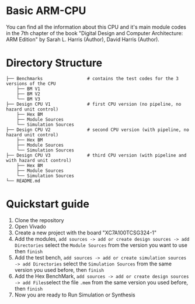 # Basic ARM-CPU
 
 You can find all the information about this CPU and it's main module codes in the 7th chapter of the book "Digital Design and Computer Architecture: ARM Edition" by Sarah L. Harris (Author), David Harris  (Author).
 
# Directory Structure
```
├── Benchmarks                 # contains the test codes for the 3 versions of the CPU
    ├── BM V1
    ├── BM V2
    └── BM V3
├── Design CPU V1              # first CPU version (no pipeline, no hazard unit control)
    ├── Hex BM
    ├── Module Sources
    └── Simulation Sources
├── Design CPU V2              # second CPU version (with pipeline, no hazard unit control)
    ├── Hex BM
    ├── Module Sources
    └── Simulation Sources
├── Design CPU V3              # third CPU version (with pipeline and with hazard unit control)
    ├── Hex BM
    ├── Module Sources
    └── Simulation Sources
└── README.md
```

# Quickstart guide

1. Clone the repository
2. Open Vivado
3. Create a new project with the board "XC7A100TCSG324-1"
4. Add the modules, `add sources -> add or create design sources -> add Directories` select the `Module Sources` from the version you want to use then `finish`
5. Add the test bench, `add sources -> add or create simulation sources -> add Directories` select the `Simulation Sources` from the same version you used before, then `finish`
6. Add the Hex BenchMark, `add sources -> add or create design sources -> add Files`select the file `.mem` from the same version you used before, then `finish`
7. Now you are ready to Run Simulation or Synthesis
